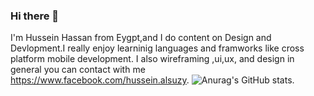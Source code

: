 ### Hi there 👋

I'm Hussein Hassan from Eygpt,and I do content on Design and Devlopment.I really enjoy learninig languages and framworks like cross platform mobile development.
I also wireframing ,ui,ux, and design in general you can contact with me https://www.facebook.com/hussein.alsuzy.
![Anurag's GitHub stats](https://github-readme-stats.vercel.app/api?username=HusseinAlswasy&theme=dark&show_icons=true).
